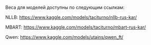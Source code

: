 Веса для моделей доступны по следующим ссылкам:

NLLB: https://www.kaggle.com/models/taciturno/nllb-rus-kar/

MBART: https://www.kaggle.com/models/taciturno/mbart-rus-kar/

Qwen: https://www.kaggle.com/models/utains/qwen_ft/
